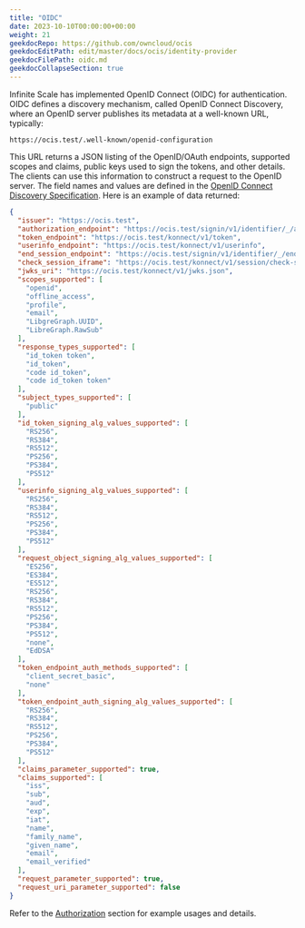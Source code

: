 ```yaml
---
title: "OIDC"
date: 2023-10-10T00:00:00+00:00
weight: 21
geekdocRepo: https://github.com/owncloud/ocis
geekdocEditPath: edit/master/docs/ocis/identity-provider
geekdocFilePath: oidc.md
geekdocCollapseSection: true
---
```


Infinite Scale has implemented OpenID Connect (OIDC) for authentication.
OIDC defines a discovery mechanism, called OpenID Connect Discovery,
where an OpenID server publishes its metadata at a well-known URL, typically:

`https://ocis.test/.well-known/openid-configuration`

This URL returns a JSON listing of the OpenID/OAuth endpoints, supported scopes and claims, public keys used to sign the tokens, and other details.
The clients can use this information to construct a request to the OpenID server.
The field names and values are defined in the [OpenID Connect Discovery Specification](https://openid.net/specs/openid-connect-discovery-1_0.html).
Here is an example of data returned:
```json
{
  "issuer": "https://ocis.test",
  "authorization_endpoint": "https://ocis.test/signin/v1/identifier/_/authorize",
  "token_endpoint": "https://ocis.test/konnect/v1/token",
  "userinfo_endpoint": "https://ocis.test/konnect/v1/userinfo",
  "end_session_endpoint": "https://ocis.test/signin/v1/identifier/_/endsession",
  "check_session_iframe": "https://ocis.test/konnect/v1/session/check-session.html",
  "jwks_uri": "https://ocis.test/konnect/v1/jwks.json",
  "scopes_supported": [
    "openid",
    "offline_access",
    "profile",
    "email",
    "LibgreGraph.UUID",
    "LibreGraph.RawSub"
  ],
  "response_types_supported": [
    "id_token token",
    "id_token",
    "code id_token",
    "code id_token token"
  ],
  "subject_types_supported": [
    "public"
  ],
  "id_token_signing_alg_values_supported": [
    "RS256",
    "RS384",
    "RS512",
    "PS256",
    "PS384",
    "PS512"
  ],
  "userinfo_signing_alg_values_supported": [
    "RS256",
    "RS384",
    "RS512",
    "PS256",
    "PS384",
    "PS512"
  ],
  "request_object_signing_alg_values_supported": [
    "ES256",
    "ES384",
    "ES512",
    "RS256",
    "RS384",
    "RS512",
    "PS256",
    "PS384",
    "PS512",
    "none",
    "EdDSA"
  ],
  "token_endpoint_auth_methods_supported": [
    "client_secret_basic",
    "none"
  ],
  "token_endpoint_auth_signing_alg_values_supported": [
    "RS256",
    "RS384",
    "RS512",
    "PS256",
    "PS384",
    "PS512"
  ],
  "claims_parameter_supported": true,
  "claims_supported": [
    "iss",
    "sub",
    "aud",
    "exp",
    "iat",
    "name",
    "family_name",
    "given_name",
    "email",
    "email_verified"
  ],
  "request_parameter_supported": true,
  "request_uri_parameter_supported": false
}
```

Refer to the [Authorization](../../apis/http/authorization.md) section for example usages and details.
